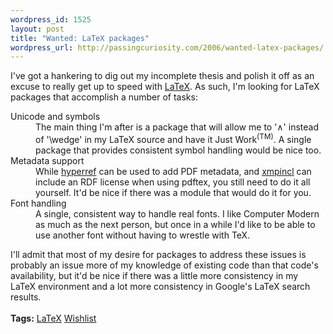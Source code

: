 ```yaml
--- 
wordpress_id: 1525
layout: post
title: "Wanted: LaTeX packages"
wordpress_url: http://passingcuriosity.com/2006/wanted-latex-packages/
---
```

I've got a hankering to dig out my incomplete thesis and polish it off as an excuse to <emph>really</emph> get up to speed with <a href="http://www.tug.org/">LaTeX</a>. As such, I'm looking for LaTeX packages that accomplish a number of tasks: <!--<br /><br />--><dl><!--<br />      --><dt>Unicode and symbols</dt><!--<br />      --><dd>The main thing I'm after is a package that will allow me to '&and;' instead of '\wedge' in my LaTeX source and have it <acronym>Just Work</acronym><sup>(TM)</sup>. A single package that provides consistent symbol handling would be nice too.</dd><!--<br />      --><dt>Metadata support</dt><!--<br />      --><dd>While <a href="http://www.tug.org/applications/hyperref/"><acronym>hyperref</acronym></a> can be used to add PDF metadata, and <a href="http://www.ctan.org/tex-archive/macros/latex/contrib/xmpincl/"><acronym>xmpincl</acronym></a> can include an RDF license when using pdftex, you still need to do it all yourself. It'd be nice if there was a module that would do it for you.</dd><!--<br />      --><dt>Font handling</dt><!--<br />      --><dd>A single, consistent way to handle real fonts. I like <acronym>Computer Modern</acronym> as much as the next person, but once in a while I'd like to be able to use another font without having to wrestle with TeX.</dd><!--<br />--></dl><!--<br /><br />-->I'll admit that most of my desire for packages to address these issues is probably an issue more of my knowledge of existing code than that code's availability, but it'd be nice if there was a little more consistency in my LaTeX environment and a <emph>lot</emph> more consistency in Google's LaTeX search results.<br /><br /><span class="tags"><strong>Tags:</strong> <a rel="tag" href="http://del.icio.us/thsutton/latex">LaTeX</a> <a rel="tag" href="http://del.icio.us/thsutton/wishlist">Wishlist</a></span>
